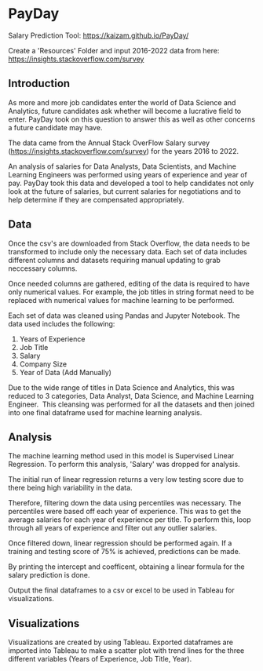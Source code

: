 # PayDay
Salary Prediction Tool: https://kaizam.github.io/PayDay/

Create a 'Resources' Folder and input 2016-2022 data from here: https://insights.stackoverflow.com/survey

## Introduction
​As more and more job candidates enter the world of Data Science and Analytics, future candidates ask whether will become a lucrative field to enter. PayDay took on this question to answer this as well as other concerns a future candidate may have. 

The data came from the Annual Stack OverFlow Salary survey (https://insights.stackoverflow.com/survey) for the years 2016 to 2022. 

An analysis of salaries for Data Analysts, Data Scientists, and Machine Learning Engineers was performed using years of experience and year of pay. PayDay took this data and developed a tool to help candidates not only look at the future of salaries, but current salaries for negotiations and to help determine if they are compensated appropriately.
​
## Data
​Once the csv's are downloaded from Stack Overflow, the data needs to be transformed to include only the necessary data. Each set of data includes different columns and datasets requiring manual updating to grab neccessary columns. 

Once needed columns are gathered, editing of the data is required to have only numerical values. For example, the job titles in string format need to be replaced with numerical values for machine learning to be performed.

Each set of data was cleaned using Pandas and Jupyter Notebook. The data used includes the following:
1.	Years of Experience
2.	Job Title
3.	Salary
4.	Company Size
5.  Year of Data (Add Manually)

Due to the wide range of titles in Data Science and Analytics, this was reduced to 3 categories, Data Analyst, Data Science, and Machine Learning Engineer. 
​
This cleansing was performed for all the datasets and then joined into one final dataframe used for machine learning analysis.
​
## Analysis
The machine learning method used in this model is Supervised Linear Regression. To perform this analysis, 'Salary' was dropped for analysis.

The initial run of linear regression returns a very low testing score due to there being high variability in the data.

Therefore, filtering down the data using percentiles was necessary. The percentiles were based off each year of experience. This was to get the average salaries for each year of experience per title. To perform this, loop through all years of experience and filter out any outlier salaries.

Once filtered down, linear regression should be performed again. If a training and testing score of 75% is achieved, predictions can be made. 

By printing the intercept and coefficent, obtaining a linear formula for the salary prediction is done. 

Output the final dataframes to a csv or excel to be used in Tableau for visualizations.

## Visualizations
Visualizations are created by using Tableau. Exported dataframes are imported into Tableau to make a scatter plot with trend lines for the three different variables (Years of Experience, Job Title, Year).
